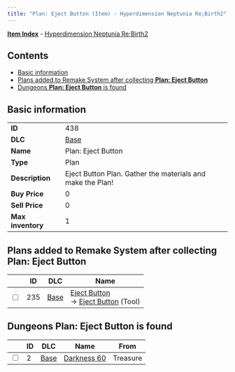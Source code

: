 ```yaml
---
title: "Plan: Eject Button (Item) - Hyperdimension Neptunia Re;Birth2"
---
```


[**Item Index**](/neptunia/rb2/item/index.html) - [Hyperdimension Neptunia Re;Birth2](/neptunia/rb2)

## Contents

- [Basic information](#basic-information)
- [Plans added to Remake System after collecting **Plan: Eject Button**](#plans-added-to-remake-system-after-collecting-plan-eject-button)
- [Dungeons **Plan: Eject Button** is found](#dungeons-plan-eject-button-is-found)

## Basic information

|   |   |
| -- | -- |
| **ID** | 438 |
| **DLC** | [Base](/neptunia/rb2/dlc/0-base.html) |
| **Name** | Plan: Eject Button |
| **Type** | Plan |
| **Description** | Eject Button Plan. Gather the materials and make the Plan! |
| **Buy Price** | 0 |
| **Sell Price** | 0 |
| **Max inventory** | 1 |

## Plans added to Remake System after collecting **Plan: Eject Button**

|    | ID | DLC | Name |
| -- | -- | --- | ---- |
| <input type="checkbox" id="rb2-remake-0-235" class="trackbox" /> | 235 | [Base](/neptunia/rb2/dlc/0-base.html) | [Eject Button](/neptunia/rb2/remake/0-235-eject-button.html)<br />→ [Eject Button](/neptunia/rb2/item/0-40-eject-button.html) (Tool) |

## Dungeons **Plan: Eject Button** is found

|    | ID | DLC | Name | From |
| -- | -- | --- | ---- | ---- |
| <input type="checkbox" id="rb2-dungeon-0-2" class="trackbox" /> | 2 | [Base](/neptunia/rb2/dlc/0-base.html) | [Darkness 60](/neptunia/rb2/dungeon/0-2-darkness-60.html) | Treasure |